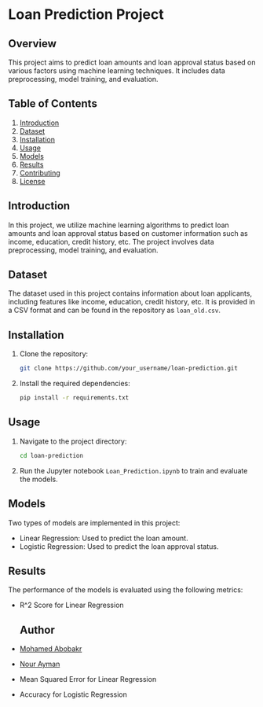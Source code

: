 # Loan Prediction Project

## Overview
This project aims to predict loan amounts and loan approval status based on various factors using machine learning techniques. It includes data preprocessing, model training, and evaluation.

## Table of Contents
1. [Introduction](#introduction)
2. [Dataset](#dataset)
3. [Installation](#installation)
4. [Usage](#usage)
5. [Models](#models)
6. [Results](#results)
7. [Contributing](#contributing)
8. [License](#license)

## Introduction
In this project, we utilize machine learning algorithms to predict loan amounts and loan approval status based on customer information such as income, education, credit history, etc. The project involves data preprocessing, model training, and evaluation.

## Dataset
The dataset used in this project contains information about loan applicants, including features like income, education, credit history, etc. It is provided in a CSV format and can be found in the repository as `loan_old.csv`.

## Installation
1. Clone the repository:
   ```sh
   git clone https://github.com/your_username/loan-prediction.git
   ```
2. Install the required dependencies:
   ```sh
   pip install -r requirements.txt
   ```

## Usage
1. Navigate to the project directory:
   ```sh
   cd loan-prediction
   ```
2. Run the Jupyter notebook `Loan_Prediction.ipynb` to train and evaluate the models.

## Models
Two types of models are implemented in this project:
- Linear Regression: Used to predict the loan amount.
- Logistic Regression: Used to predict the loan approval status.

## Results
The performance of the models is evaluated using the following metrics:
- R^2 Score for Linear Regression

  ## Author

- [Mohamed Abobakr](https://github.com/bakar10)
- [Nour Ayman](https://github.com/NourAlaassarr)

- Mean Squared Error for Linear Regression
- Accuracy for Logistic Regression
